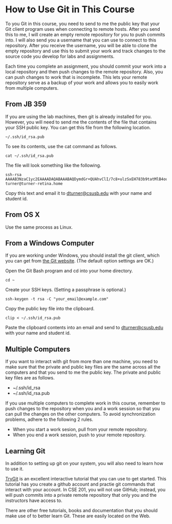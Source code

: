# How to Use Git in This Course

To you Git in this course, you need to send to me
the public key that your Git client program uses
when connecting to remote hosts.
After you send this to me, I will create an empty
remote repository for you to push commits into.
I will also send you a username that you can use to
connect to this repository.
After you receive the username, you will be able
to clone the empty repository and use this to 
submit your work and track changes to the
source code you develop for labs and assignments.

Each time you complete an assignment,
you should commit your work into a local repository
and then push changes to the remote repository.
Also, you can push changes to work that is incomplete.
This lets your remote repository serve as a backup
of your work and allows you to easily work from
multiple computers.

## From JB 359

If you are using the lab machines, then git is already installed for you.
However, you will need to send me the contents of the
file that contains your SSH public key.
You can get this file from the following location.

    ~/.ssh/id_rsa.pub

To see its contents, use the cat command as follows.

    cat ~/.ssh/id_rsa.pub

The file will look something like the following.

````
ssh-rsa AAAAB3NzaC1yc2EAAAADAQABAAABAQDymdGr+QUAhvClI/7c8+ulzSxEH783b9tatMlB4ou53YgOTYrsJEN2rLilpgPeM6pxHt3EtD5aVO8boklZmzpwy/eDHSq8Dxzdhv+lxzv8KmRm8wX7vkBgezrQHoBcjWDyiztH/2MoE5uL42yT3goGPBXsbx/rq0QrwUxnzqNMjJ0R2HsWqF5VV/t0G0mJfgZVuCVBokSMmmuKof1KtUk+R0zTlxCMUhc7EMWf39gVXc6+JWJJqthV71VY8mX4y0CSsNa0/ILMIlyUV7kd4OLPi7qwjAlA292tsh+n3McaQAwWIuKJmO6gIq5rAvDsiIXbKQGaoVd4Sb6ABUuMgVo9 turner@turner-retina.home
````

Copy this text and email it to dturner@csusb.edu
with your name and student id.

## From OS X

Use the same process as Linux.

## From a Windows Computer

If you are working under Windows, you should install the git client,
which you can get from [the Git website](http://git-scm.com/).
(The default option settings are OK.)

Open the Git Bash program and cd into your home directory.

    cd ~

Create your SSH keys. (Setting a passphrase is optional.)

    ssh-keygen -t rsa -C "your_email@example.com"

Copy the public key file into the clipboard.

    clip < ~/.ssh/id_rsa.pub

Paste the clipboard contents into an email
and send to dturner@csusb.edu with your name and student id.

## Multiple Computers

If you want to interact with git from more than one machine,
you need to make sure that the private and public key files 
are the same across all the computers and that you send 
to me the public key.  The private and public key files
are as follows.

- ~/.ssh/id_rsa
- ~/.ssh/id_rsa.pub

If you use multiple computers to complete work in this course,
remember to push changes to the repository
when you and a work session so that you can pull the changes
on the other computers.
To avoid synchronization problems, adhere to the following 2 rules.

- When you start a work sesion, pull from your remote repository.
- When you end a work session, push to your remote repository.

## Learning Git

In addition to setting up git on your system,
you will also need to learn how to use it.

[TryGit](http://try.github.io/levels/1/challenges/1)
is an excellent interactive tutorial that you can use
to get started.  This tutorial has you create a github
account and practie git commands that interact with your account.
In CSE 201, you will not use GitHub; instead, you will
push commits into a private remote repository that only
you and the instructors have access to.

There are other free tutorials, books and documentation that
you should make use of to better learn Git.
These are easily located on the Web.

